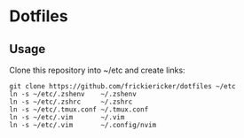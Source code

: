 Dotfiles
========

## Usage

Clone this repository into ~/etc and create links:

    git clone https://github.com/frickiericker/dotfiles ~/etc
    ln -s ~/etc/.zshenv    ~/.zshenv
    ln -s ~/etc/.zshrc     ~/.zshrc
    ln -s ~/etc/.tmux.conf ~/.tmux.conf
    ln -s ~/etc/.vim       ~/.vim
    ln -s ~/etc/.vim       ~/.config/nvim
